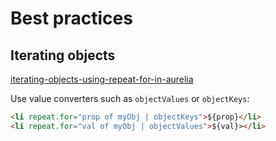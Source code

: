 # Best practices

## Iterating objects

[iterating-objects-using-repeat-for-in-aurelia](http://ilikekillnerds.com/2015/08/iterating-objects-using-repeat-for-in-aurelia)

Use value converters such as `objectValues` or `objectKeys`:

```html
<li repeat.for="prop of myObj | objectKeys">${prop}</li>
<li repeat.for="val of myObj | objectValues">${val}></li>
```

